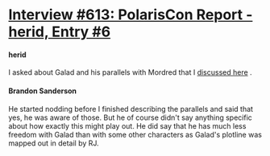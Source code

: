 # [Interview #613: PolarisCon Report - herid, Entry #6](https://www.theoryland.com/intvmain.php?i=613#6)

#### herid

I asked about Galad and his parallels with Mordred that I
[discussed here](http://www.dragonmount.com/forums/blog/110/entry-1320-galad-as-mordred/)
.

#### Brandon Sanderson

He started nodding before I finished describing the parallels and said that yes, he was aware of those. But he of course didn't say anything specific about how exactly this might play out. He did say that he has much less freedom with Galad than with some other characters as Galad's plotline was mapped out in detail by RJ.

